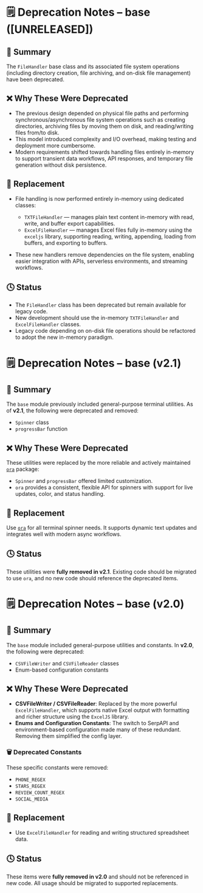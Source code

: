 # 🗒️ Deprecation Notes – base ([UNRELEASED])

## 🧾 Summary

The `FileHandler` base class and its associated file system operations (including directory creation, file archiving, and on-disk file management) have been deprecated.

## ❌ Why These Were Deprecated

- The previous design depended on physical file paths and performing synchronous/asynchronous file system operations such as creating directories, archiving files by moving them on disk, and reading/writing files from/to disk.
- This model introduced complexity and I/O overhead, making testing and deployment more cumbersome.
- Modern requirements shifted towards handling files entirely in-memory to support transient data workflows, API responses, and temporary file generation without disk persistence.

## 🔄 Replacement

- File handling is now performed entirely in-memory using dedicated classes:
    - `TXTFileHandler` — manages plain text content in-memory with read, write, and buffer export capabilities.
    - `ExcelFileHandler` — manages Excel files fully in-memory using the `exceljs` library, supporting reading, writing, appending, loading from buffers, and exporting to buffers.

- These new handlers remove dependencies on the file system, enabling easier integration with APIs, serverless environments, and streaming workflows.

## 🕓 Status

- The `FileHandler` class has been deprecated but remain available for legacy code.
- New development should use the in-memory `TXTFileHandler` and `ExcelFileHandler` classes.
- Legacy code depending on on-disk file operations should be refactored to adopt the new in-memory paradigm.


# 🗒️ Deprecation Notes – base (v2.1)

## 🧾 Summary

The `base` module previously included general-purpose terminal utilities. As of **v2.1**, the following were deprecated and removed:

- `Spinner` class
- `progressBar` function

## ❌ Why These Were Deprecated

These utilities were replaced by the more reliable and actively maintained [`ora`](https://www.npmjs.com/package/ora) package:

- `Spinner` and `progressBar` offered limited customization.
- `ora` provides a consistent, flexible API for spinners with support for live updates, color, and status handling.

## 🔄 Replacement

Use [`ora`](https://www.npmjs.com/package/ora) for all terminal spinner needs. It supports dynamic text updates and integrates well with modern async workflows.

## 🕓 Status

These utilities were **fully removed in v2.1**. Existing code should be migrated to use `ora`, and no new code should reference the deprecated items.

# 🗒️ Deprecation Notes – base (v2.0)

## 🧾 Summary

The `base` module included general-purpose utilities and constants. In **v2.0**, the following were deprecated:

- `CSVFileWriter` and `CSVFileReader` classes
- Enum-based configuration constants

## ❌ Why These Were Deprecated

- **CSVFileWriter / CSVFileReader**: Replaced by the more powerful `ExcelFileHandler`, which supports native Excel output with formatting and richer structure using the `ExcelJS` library.
- **Enums and Configuration Constants**: The switch to SerpAPI and environment-based configuration made many of these redundant. Removing them simplified the config layer.

### 🗑️ Deprecated Constants

These specific constants were removed:

- `PHONE_REGEX`
- `STARS_REGEX`
- `REVIEW_COUNT_REGEX`
- `SOCIAL_MEDIA`

## 🔄 Replacement

- Use `ExcelFileHandler` for reading and writing structured spreadsheet data.

## 🕓 Status

These items were **fully removed in v2.0** and should not be referenced in new code. All usage should be migrated to supported replacements.
